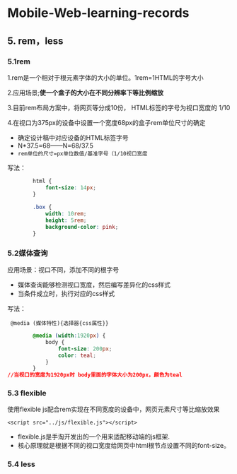 # Mobile-Web-learning-records

## 5. rem，less

### 5.1rem

1.rem是一个相对于根元素字体的大小的单位。1rem=1HTML的字号大小

2.应用场景;**使一个盒子的大小在不同分辨率下等比例缩放**

3.目前rem布局方案中，将网页等分成10份， HTML标签的字号为视口宽度的 1/10

4.在视口为375px的设备中设置一个宽度68px的盒子rem单位尺寸的确定

+ 确定设计稿中对应设备的HTML标签字号
+ N*37.5=68——N=68/37.5
+ `rem单位的尺寸=px单位数值/基准字号（1/10视口宽度`

写法：

```    css
        html {
            font-size: 14px;
        }
        
        .box {
            width: 10rem;
            height: 5rem;
            background-color: pink;
        }

```



### 5.2媒体查询

应用场景：视口不同，添加不同的根字号

+ 媒体查询能够检测视口宽度，然后编写差异化的css样式
+ 当条件成立时，执行对应的css样式

写法：

``` @media (媒体特性){选择器{css属性}}```

```css
        @media (width:1920px) {
            body {
                font-size: 200px;
                color: teal;
            }
        }
//当视口的宽度为1920px时 body里面的字体大小为200px，颜色为teal
```

### 5.3 flexible

使用flexible js配合rem实现在不同宽度的设备中，网页元素尺寸等比缩放效果

`<script src="../js/flexible.js"></script>`

+  flexible.js是手淘开发出的一个用来适配移动端的js框架.
+ 核心原理就是根据不同的视口宽度给网页中html根节点设置不同的font-size。

### 5.4 less

